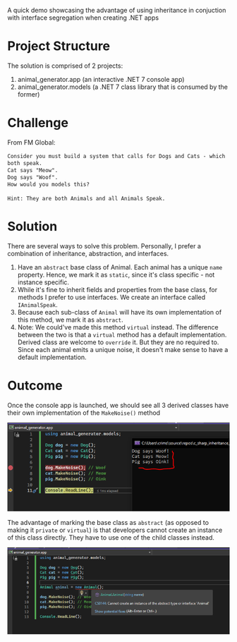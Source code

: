 A quick demo showcasing the advantage of using inheritance in conjuction with interface segregation when creating .NET apps

# Project Structure
The solution is comprised of 2 projects:
1. animal_generator.app (an interactive .NET 7 console app)
2. animal_generator.models (a .NET 7 class library that is consumed by the former)

# Challenge

From FM Global:

```
Consider you must build a system that calls for Dogs and Cats - which both speak.
Cat says "Meow".
Dog says "Woof".
How would you models this?

Hint: They are both Animals and all Animals Speak.
```

# Solution

There are several ways to solve this problem. Personally, I prefer a combination of inheritance, abstraction, and interfaces.

1. Have an `abstract` base class of Animal. Each animal has a unique `name` property. Hence, we mark it as `static`, since it's class specific - not instance specific.
2. While it's fine to inherit fields and properties from the base class, for methods I prefer to use interfaces. We create an interface called `IAnimalSpeak`.
3. Because each sub-class of `Animal` will have its own implementation of this method, we mark it as `abstract`.   
4. Note: We could've made this method `virtual` instead. 
The difference between the two is that a `virtual` method has a default implementation. Derived class are welcome to `override` it. But they are no required to. Since each animal emits a unique noise, it doesn't make sense to have a default implementation.

# Outcome
Once the console app is launched, we should see all 3 derived classes have their own implementation of the `MakeNoise()` method

![01](/images/01.PNG)

The advantage of marking the base class as `abstract` (as opposed to making it `private` or `virtual`) is that developers cannot create an instance of this class directly. 
They have to use one of the child classes instead.

![02](/images/02.PNG)
